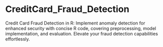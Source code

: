 # CreditCard_Fraud_Detection
Credit Card Fraud Detection in R: Implement anomaly detection for enhanced security with concise R code, covering preprocessing, model implementation, and evaluation. Elevate your fraud detection capabilities effortlessly.
